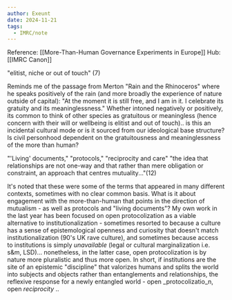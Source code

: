 ```yaml
---
author: Exeunt
date: 2024-11-21
tags:
  - IMRC/note
---
```

Reference: [[More-Than-Human Governance Experiments in Europe]]
Hub: [[IMRC Canon]]

"elitist, niche or out of touch" (7)

Reminds me of the passage from Merton "Rain and the Rhinoceros" where he speaks positively of the rain (and more broadly the experience of nature outside of capital): "At the moment it is still free, and I am in it. I celebrate its gratuity and its meaninglessness." Whether intoned negatively or positively, its common to think of other species as gratuitous or meaningless (hence concern with their will or wellbeing is elitist and out of touch).. is this an incidental cultural mode or is it sourced from our ideological base structure? Is civil personhood dependent on the gratuitousness and meaninglessness of the more than human?

  

"'Living' documents," "protocols," "reciprocity and care" "the idea that relationships are not one-way and that rather than mere obligation or constraint, an approach that centres mutuality..."(12)

It's noted that these were some of the terms that appeared in many different contexts, sometimes with no clear common basis. What is it about engagement with the more-than-human that points in the direction of mutualism - as well as protocols and "living documents"? My own work in the last year has been focused on open protocolization as a viable alternative to institutionalization - sometimes resorted to because a culture has a sense of epistemological openness and curiosity that doesn't match institutionalization (90's UK rave culture), and sometimes because access to institutions is simply *unavailable* (legal or cultural marginalization i.e. s&m, LSD)... nonetheless, in the latter case, open protocolization is by nature more pluralistic and thus more open. In short, if institutions are the site of an epistemic "discipline" that valorizes humans and splits the world into subjects and objects rather than entanglements and relationships, the reflexive response for a newly entangled world - open _protocolizatio_n, open _reciprocity_ ..